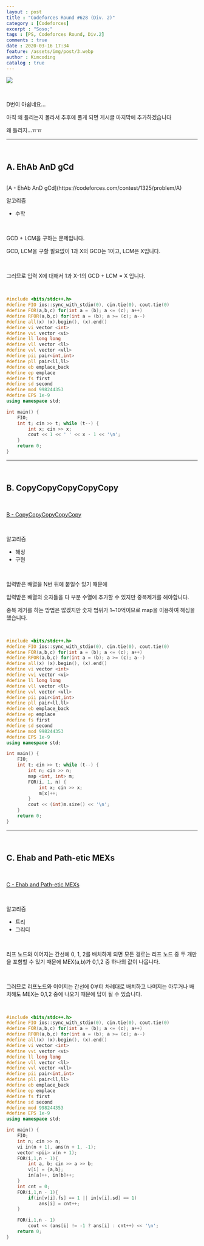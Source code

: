 ```yaml
---
layout : post
title : "Codeforces Round #628 (Div. 2)"
category : [Codeforces]
excerpt : "Soso;"
tags : [PS, Codeforces Round, Div.2]
comments : true
date : 2020-03-16 17:34
feature: /assets/img/post/3.webp
author : Kimcoding
catalog : true
---
```




![](https://user-images.githubusercontent.com/57852139/78275687-e2210300-754c-11ea-9500-5f7259c5e3af.png)

<br/>

D번이 아쉽네요...

아직 왜 틀리는지 몰라서 추후에 풀게 되면 게시글 마지막에 추가하겠습니다

왜 틀리지...ㅠㅠ



---

<br/>

## A. EhAb AnD gCd

<br/>
[A - EhAb AnD gCd](https://codeforces.com/contest/1325/problem/A)

<br/>

알고리즘

+ 수학

<br/>

GCD + LCM을 구하는 문제입니다.

GCD, LCM을 구할 필요없이 1과 X의 GCD는 1이고, LCM은 X입니다.

<br/>

그러므로 입력 X에 대해서 1과 X-1의 GCD  + LCM = X 입니다.


<br/>


```cpp
#include <bits/stdc++.h>
#define FIO ios::sync_with_stdio(0), cin.tie(0), cout.tie(0)
#define FOR(a,b,c) for(int a = (b); a <= (c); a++)
#define RFOR(a,b,c) for(int a = (b); a >= (c); a--)
#define all(x) (x).begin(), (x).end()
#define vi vector <int>
#define vvi vector <vi>
#define ll long long
#define vll vector <ll>
#define vvl vector <vll>
#define pii pair<int,int>
#define pll pair<ll,ll>
#define eb emplace_back
#define ep emplace
#define fs first
#define sd second
#define mod 998244353
#define EPS 1e-9
using namespace std;

int main() {
	FIO;
	int t; cin >> t; while (t--) {
		int x; cin >> x;
		cout << 1 << ' ' << x - 1 << '\n';
	}
	return 0;
}

```

---


<br/>

## B. CopyCopyCopyCopyCopy

<br/>

[B - CopyCopyCopyCopyCopy](https://codeforces.com/contest/1325/problem/B)

<br/>

알고리즘

+ 해싱
+ 구현

<br/>

입력받은 배열을 N번 뒤에 붙일수 있기 때문에

입력받은 배열의 숫자들을 다 부분 수열에 추가할 수 있지만 중복제거를 해야합니다.

중복 제거를 하는 방법은 많겠지만 숫자 범위가 1~10억이므로 map을 이용하여 해싱을 했습니다.


<br/>

```cpp
#include <bits/stdc++.h>
#define FIO ios::sync_with_stdio(0), cin.tie(0), cout.tie(0)
#define FOR(a,b,c) for(int a = (b); a <= (c); a++)
#define RFOR(a,b,c) for(int a = (b); a >= (c); a--)
#define all(x) (x).begin(), (x).end()
#define vi vector <int>
#define vvi vector <vi>
#define ll long long
#define vll vector <ll>
#define vvl vector <vll>
#define pii pair<int,int>
#define pll pair<ll,ll>
#define eb emplace_back
#define ep emplace
#define fs first
#define sd second
#define mod 998244353
#define EPS 1e-9
using namespace std;

int main() {
	FIO;
	int t; cin >> t; while (t--) {
		int n; cin >> n;
		map <int, int> m;
		FOR(i, 1, n) {
			int x; cin >> x;
			m[x]++;
		}
		cout << (int)m.size() << '\n';
	}
	return 0;
}

```

---

<br/>

## C. Ehab and Path-etic MEXs

<br/>

[C - Ehab and Path-etic MEXs](https://codeforces.com/contest/1325/problem/C)

<br/>

알고리즘

+ 트리
+ 그리디

<br/>

리프 노드와 이어지는 간선에 0, 1, 2를 배치하게 되면 모든 경로는 리프 노드 중 두 개만을 포함할 수 있기 때문에 MEX(a,b)가 0,1,2 중 하나의 값이 나옵니다.

<br/>

그러므로 리프노드와 이어지는 간선에 0부터 차례대로 배치하고 나머지는 아무거나 배치해도 MEX는 0,1,2 중에 나오기 때문에 답이 될 수 있습니다.

<br/>

```cpp
#include <bits/stdc++.h>
#define FIO ios::sync_with_stdio(0), cin.tie(0), cout.tie(0)
#define FOR(a,b,c) for(int a = (b); a <= (c); a++)
#define RFOR(a,b,c) for(int a = (b); a >= (c); a--)
#define all(x) (x).begin(), (x).end()
#define vi vector <int>
#define vvi vector <vi>
#define ll long long
#define vll vector <ll>
#define vvl vector <vll>
#define pii pair<int,int>
#define pll pair<ll,ll>
#define eb emplace_back
#define ep emplace
#define fs first
#define sd second
#define mod 998244353
#define EPS 1e-9
using namespace std;

int main() {
    FIO;
    int n; cin >> n;
    vi in(n + 1), ans(n + 1, -1);
    vector <pii> v(n + 1);
    FOR(i,1,n - 1){
        int a, b; cin >> a >> b;
        v[i] = {a,b};
        in[a]++, in[b]++;
    }
    int cnt = 0;
    FOR(i,1,n - 1){
        if(in[v[i].fs] == 1 || in[v[i].sd] == 1)
            ans[i] = cnt++;
    }

    FOR(i,1,n - 1)
        cout << (ans[i] != -1 ? ans[i] : cnt++) << '\n';
    return 0;
}
```

